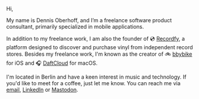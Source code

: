 Hi, 

My name is Dennis Oberhoff, and I’m a freelance software product consultant, primarily specialized in mobile applications. 

In addition to my freelance work, I am also the founder of 💿 [Recordfy](https://apps.apple.com/us/app/recordfy-the-vinyl-app/id6472716489), a platform designed to discover and purchase vinyl from independent record stores. Besides my freelance work, I'm known as the creator of 🚲 [bbybike](https://apps.apple.com/de/app/bbybike-die-fahrrad-app/id639384862) for iOS and 🎧 [DaftCloud](https://apps.apple.com/us/app/daftcloud/id1320450034) for macOS. 

I'm located in Berlin and have a keen interest in music and technology. If you'd like to meet for a coffee, just let me know. You can reach me via [email](dennis@obrhoff.de), [LinkedIn](https://www.linkedin.com/in/obrhoff/) or [Mastodon](https://chaos.social/@obrhoff).
